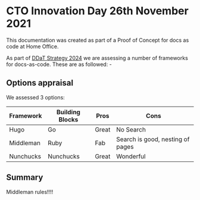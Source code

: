 # CTO Innovation Day 26th November 2021

 This documentation was created as part of a Proof of Concept for docs as code at Home Office.

 As part of [DDaT Strategy 2024](https://www.gov.uk/government/publications/home-office-digital-data-and-technology-strategy-2024/home-office-digital-data-and-technology-strategy-2024) we are assessing a number of frameworks for docs-as-code. These are as followed: -

## Options appraisal

 We assessed 3 options:

 Framework | Building Blocks | Pros | Cons
 --- | --- | --- | ---
 Hugo | Go | Great | No Search
 Middleman | Ruby | Fab | Search is good, nesting of pages
 Nunchucks | Nunchucks | Great | Wonderful

## Summary

 Middleman rules!!!!
